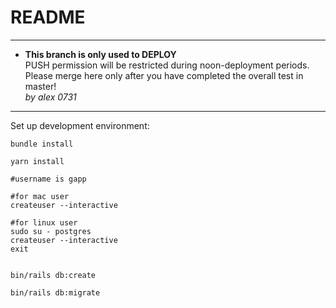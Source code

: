 # README

---

- **This branch is only used to DEPLOY**  
    PUSH permission will be restricted during noon-deployment periods.  
    Please merge here only after you have completed the overall test in master!  
    *by alex 0731*

---

Set up development environment:

``` shell
bundle install

yarn install

#username is gapp

#for mac user
createuser --interactive

#for linux user
sudo su - postgres
createuser --interactive
exit


bin/rails db:create

bin/rails db:migrate
```
